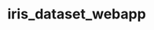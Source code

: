 # iris_dataset_webapp
<!-- Created a model using Iris dataset. with sliders which can vary  for sepal length,sepal width,petal length and petal width. -->

